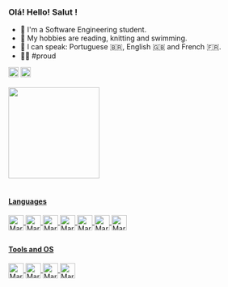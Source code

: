 ### Olá! Hello! Salut !
- 🌱 I'm a Software Engineering student.
- 🔭 My hobbies are reading, knitting and swimming.
- 👅 I can speak: Portuguese 🇧🇷, English 🇬🇧 and French 🇫🇷.
- 🏳️‍🌈 #proud
<div>
  <a href="https://www.linkedin.com/in/capella-marcosfilipe" target="_blank"><img height="20" src="https://img.shields.io/badge/LinkedIn-0077B5?style=for-the-badge&logo=linkedin&logoColor=white" target="_blank"></a>
  <a href="https://leetcode.com/capella-marcosfilipe/"><img height="20" src="https://img.shields.io/badge/-LeetCode-FFA116?style=for-the-badge&logo=LeetCode&logoColor=black"></a>
</div>
<br>
<div align="left">
  <a href="https://github.com/capella-marcosfilipe">
  <img height="180em" src="https://github-readme-stats.vercel.app/api?username=capella-marcosfilipe&show_icons=true&theme=vue-dark&include_all_commits=true&count_private=true"/>
</div>
<div style="display: inline_block"><br>
  <h4>Languages</h4>
  <img align="center" alt="Marcos-Javascript" height="30" src="https://img.shields.io/badge/JavaScript-grey?style=for-the-badge&logo=javascript&logoColor=F7DF1E">
  <img align="center" alt="Marcos-Typescript" height="30" src="https://img.shields.io/badge/TypeScript-007ACC?style=for-the-badge&logo=typescript&logoColor=white">
  <img align="center" alt="Marcos-NodeJS" height="30" src="https://img.shields.io/badge/Node.js-43853D?style=for-the-badge&logo=node.js&logoColor=white">
  <img align="center" alt="Marcos-ExpressJS" height="30" src="https://img.shields.io/badge/Express.js-404D59?style=for-the-badge">
  <img align="center" alt="Marcos-Java" height="30" src="https://img.shields.io/badge/Java-ED8B00?style=for-the-badge&logo=openjdk&logoColor=white">
  <img align="center" alt="Marcos-Spring" height="30" src="https://img.shields.io/badge/Spring-6DB33F?style=for-the-badge&logo=spring&logoColor=white">
  <img align="center" alt="Marcos-SQL" height="30" src="https://img.shields.io/badge/sql-grey?style=for-the-badge&logo=mysql&logoColor=white">
</div>  
  
  ##
  
<div style="display: inline_block">
  <h4>Tools and OS</h4>
  <img align="center" alt="Marcos-VSC" height="30" src="https://img.shields.io/badge/Visual_Studio_Code-0078D6?style=for-the-badge&logo=visual%20studio%20code&logoColor=white">
  <img align="center" alt="Marcos-Notion" height="30" src="https://img.shields.io/badge/Notion-0078D6?style=for-the-badge&logo=notion&logoColor=white">
  <img align="center" alt="Marcos-Windows" height="30" src="https://img.shields.io/badge/Windows-0078D6?style=for-the-badge&logo=windows&logoColor=white">
  <img align="center" alt="Marcos-Linux" height="30" src="https://img.shields.io/badge/linux-0078D6?style=for-the-badge&logo=Linux&logoColor=white">
</div>
  
  ##


